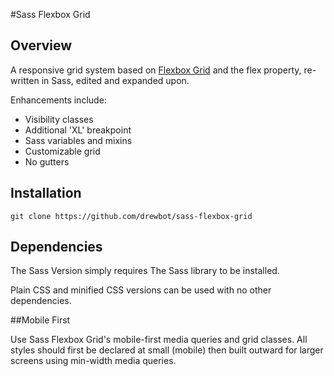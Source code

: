 #Sass Flexbox Grid
## Overview
A responsive grid system based on [Flexbox Grid](http://flexboxgrid.com/ "flexbox-grid") and the flex property, re-written in Sass, edited and expanded upon.

Enhancements include:
- Visibility classes
- Additional 'XL' breakpoint
- Sass variables and mixins
- Customizable grid
- No gutters

## Installation
```
git clone https://github.com/drewbot/sass-flexbox-grid
```

## Dependencies
The Sass Version simply requires The Sass library to be installed.

Plain CSS and minified CSS versions can be used with no other dependencies.

##Mobile First

Use Sass Flexbox Grid's mobile-first media queries and grid classes. All styles should first be declared at small (mobile) then built outward for larger screens using min-width media queries.
